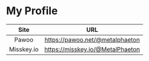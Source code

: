 My Profile
==========

| Site | URL |
|:-:|:-:|
| Pawoo | <https://pawoo.net/@metalphaeton> |
| Misskey.io | <https://misskey.io/@MetalPhaeton> |

<!--
**MetalPhaeton/MetalPhaeton** is a ✨ _special_ ✨ repository because its `README.md` (this file) appears on your GitHub profile.

Here are some ideas to get you started:

- 🔭 I’m currently working on ...
- 🌱 I’m currently learning ...
- 👯 I’m looking to collaborate on ...
- 🤔 I’m looking for help with ...
- 💬 Ask me about ...
- 📫 How to reach me: ...
- 😄 Pronouns: ...
- ⚡ Fun fact: ...
-->
